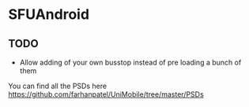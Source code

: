 SFUAndroid
==========


## TODO

* Allow adding of your own busstop instead of pre loading a bunch of them


You can find all the PSDs here https://github.com/farhanpatel/UniMobile/tree/master/PSDs


